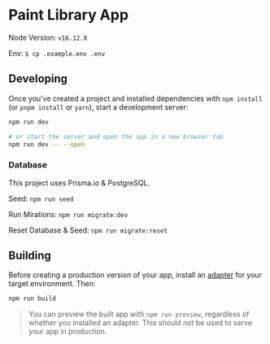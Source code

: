 # Paint Library App

Node Version: `v16.12.0`

Env: `$ cp .example.env .env`

## Developing

Once you've created a project and installed dependencies with `npm install` (or `pnpm install` or `yarn`), start a development server:

```bash
npm run dev

# or start the server and open the app in a new browser tab
npm run dev -- --open
```

### Database

This project uses Prisma.io & PostgreSQL.

Seed:
`npm run seed`

Run Mirations:
`npm run migrate:dev`

Reset Database & Seed:
`npm run migrate:reset`

## Building

Before creating a production version of your app, install an [adapter](https://kit.svelte.dev/docs#adapters) for your target environment. Then:

```bash
npm run build
```

> You can preview the built app with `npm run preview`, regardless of whether you installed an adapter. This should _not_ be used to serve your app in production.
